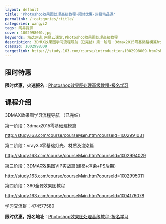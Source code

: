 ```yaml
---
layout: default
title: 'Photoshop效果图处理高级教程-限时优惠-网易精品课'
permalink: /:categories/:title/
categories: wangyi2
tags: 网易提供
cover: 1002998009.jpg
keywords: 精选网课,网易云课堂,Photoshop效果图处理高级教程
description: 3DMAX效果图学习流程导航（已完结）第一阶段：3dmax2015零基础建模篇http://study.163.com/
classid: 1002998009
targetlink: https://study.163.com/course/introduction/1002998009.htm?share=1&shareId=1025206652&utm_campaign=share&utm_medium=iphoneShare&utm_source=&utm_u=1025206652
---
```


## 限时特惠

**限时优惠，火速报名**：[Photoshop效果图处理高级教程-报名学习](https://study.163.com/course/introduction/1002998009.htm?share=1&shareId=1025206652&utm_campaign=share&utm_medium=iphoneShare&utm_source=&utm_u=1025206652)

## 课程介绍

3DMAX效果图学习流程导航 （已完结） 

第一阶段：3dmax2015零基础建模篇

http://study.163.com/course/courseMain.htm?courseId=1002991031

第二阶段：vray3.0零基础灯光、材质及渲染篇  

http://study.163.com/course/courseMain.htm?courseId=1002994029

第三阶段：3DMAX效果图VIP实战篇(建模+渲染+PS后期)

http://study.163.com/course/courseMain.htm?courseId=1002995011

第四阶段：360全景效果图教程

http://study.163.com/course/courseMain.htm?courseId=1004176078

学习交流群：474577580

**限时优惠，报名地址**：[Photoshop效果图处理高级教程-报名学习](https://study.163.com/course/introduction/1002998009.htm?share=1&shareId=1025206652&utm_campaign=share&utm_medium=iphoneShare&utm_source=&utm_u=1025206652)

